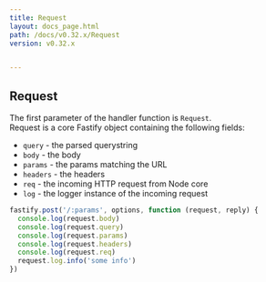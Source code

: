 ```yaml
---
title: Request
layout: docs_page.html
path: /docs/v0.32.x/Request
version: v0.32.x


---
```


## Request
The first parameter of the handler function is `Request`.  
Request is a core Fastify object containing the following fields:
- `query` - the parsed querystring
- `body` - the body
- `params` - the params matching the URL
- `headers` - the headers
- `req` - the incoming HTTP request from Node core
- `log` - the logger instance of the incoming request

```js
fastify.post('/:params', options, function (request, reply) {
  console.log(request.body)
  console.log(request.query)
  console.log(request.params)
  console.log(request.headers)
  console.log(request.req)
  request.log.info('some info')
})
```
